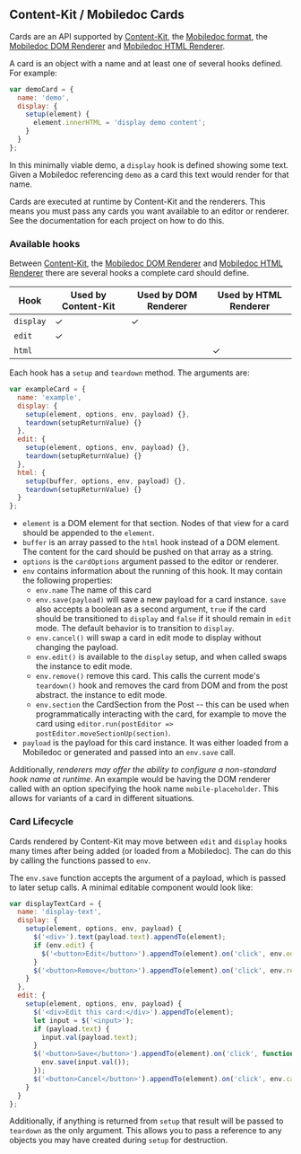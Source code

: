 ## Content-Kit / Mobiledoc Cards

Cards are an API supported by
[Content-Kit](https://github.com/bustlelabs/content-kit-editor),
the [Mobiledoc format](https://github.com/bustlelabs/content-kit-editor/blob/master/MOBILEDOC.md),
the [Mobiledoc DOM Renderer](https://github.com/bustlelabs/mobiledoc-dom-renderer)
and [Mobiledoc HTML Renderer](https://github.com/bustlelabs/mobiledoc-html-renderer).

A card is an object with a name and at least one of several hooks defined. For example:

```js
var demoCard = {
  name: 'demo',
  display: {
    setup(element) {
      element.innerHTML = 'display demo content';
    }
  }
};
```

In this minimally viable demo, a `display` hook is defined showing some text.
Given a Mobiledoc referencing `demo` as a card this text would render for that
name.

Cards are executed at runtime by Content-Kit and the renderers. This means
you must pass any cards you want available to an editor or renderer. See the
documentation for each project on how to do this.

### Available hooks

Between [Content-Kit](https://github.com/bustlelabs/content-kit-editor),
the [Mobiledoc DOM Renderer](https://github.com/bustlelabs/mobiledoc-dom-renderer)
and [Mobiledoc HTML Renderer](https://github.com/bustlelabs/mobiledoc-html-renderer)
there are several hooks a complete card should define.

|Hook|Used by Content-Kit|Used by DOM Renderer|Used by HTML Renderer|
|---|---|---|---|
|`display`|✓|✓||
|`edit`|✓|||
|`html`|||✓|

Each hook has a `setup` and `teardown` method. The arguments are:

```js
var exampleCard = {
  name: 'example',
  display: {
    setup(element, options, env, payload) {},
    teardown(setupReturnValue) {}
  },
  edit: {
    setup(element, options, env, payload) {},
    teardown(setupReturnValue) {}
  },
  html: {
    setup(buffer, options, env, payload) {},
    teardown(setupReturnValue) {}
  }
};
```

* `element` is a DOM element for that section. Nodes of that view for a card
  should be appended to the `element`.
* `buffer` is an array passed to the `html` hook instead of a DOM element.
  The content for the card should be pushed on that array as a string.
* `options` is the `cardOptions` argument passed to the editor or renderer.
* `env` contains information about the running of this hook. It may contain
  the following properties:
  * `env.name` The name of this card
  * `env.save(payload)` will save a new payload for a card instance. `save`
    also accepts a boolean as a second argument, `true` if the card should
    be transitioned to `display` and `false` if it should remain in `edit`
    mode. The default behavior is to transition to `display`.
  * `env.cancel()` will swap a card in edit mode to display without changing
    the payload.
  * `env.edit()` is available to the `display` setup, and when called swaps
    the instance to edit mode.
  * `env.remove()` remove this card. This calls the current mode's `teardown()`
    hook and removes the card from DOM and from the post abstract.
    the instance to edit mode.
  * `env.section` the CardSection from the Post -- this can be used when
    programmatically interacting with the card, for example to move the card
    using `editor.run(postEditor => postEditor.moveSectionUp(section)`.
* `payload` is the payload for this card instance. It was either loaded from
  a Mobiledoc or generated and passed into an `env.save` call.

Additionally, *renderers may offer the ability to configure a non-standard
hook name at runtime*. An example would be having the DOM renderer called with
an option specifying the hook name `mobile-placeholder`. This allows for
variants of a card in different situations.

### Card Lifecycle

Cards rendered by Content-Kit may move between `edit` and `display` hooks
many times after being added (or loaded from a Mobiledoc). The can do this
by calling the functions passed to `env`.

The `env.save` function accepts the argument of a payload, which is passed to
later setup calls. A minimal editable component would look like:

```js
var displayTextCard = {
  name: 'display-text',
  display: {
    setup(element, options, env, payload) {
      $('<div>').text(payload.text).appendTo(element);
      if (env.edit) {
        $('<button>Edit</button>').appendTo(element).on('click', env.edit);
      }
      $('<button>Remove</button>').appendTo(element).on('click', env.remove);
    }
  },
  edit: {
    setup(element, options, env, payload) {
      $('<div>Edit this card:</div>').appendTo(element);
      let input = $('<input>');
      if (payload.text) {
        input.val(payload.text);
      }
      $('<button>Save</button>').appendTo(element).on('click', function() {
        env.save(input.val());
      });
      $('<button>Cancel</button>').appendTo(element).on('click', env.cancel);
    }
  }
};
```

Additionally, if anything is returned from `setup` that result will be passed
to `teardown` as the only argument. This allows you to pass a reference to
any objects you may have created during `setup` for destruction.
